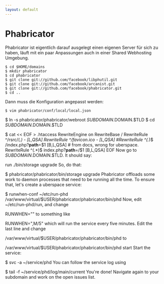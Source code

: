 ```yaml
---
layout: default
---
```

# Phabricator

Phabricator ist eigentlich darauf ausgelegt einen eigenen Server für sich zu haben, läuft mit ein paar Anpassungen auch in einer Shared Webhosting Umgebung.

```
$ cd $HOME/domains
$ mkdir phabricator
$ cd phabricator
$ git clone git://github.com/facebook/libphutil.git
$ git clone git://github.com/facebook/arcanist.git
$ git clone git://github.com/facebook/phabricator.git
$ cd ..
```

Dann muss die Konfiguration angepasst werden:
```
$ vim phabricator/conf/local/local.json
```

$ ln -s phabricator/phabricator/webroot $SUBDOMAIN.$DOMAIN.$TLD
$ cd $SUBDOMAIN.$DOMAIN.$TLD

$ cat << EOF > .htaccess
  RewriteEngine on
  RewriteBase /
  RewriteRule ^/rsrc/(.*)     -                       [L,QSA]
  RewriteRule ^/favicon.ico   -                       [L,QSA]
  #RewriteRule ^(.*)$          /index.php?__path__=$1  [B,L,QSA] # from docs, wrong for uberspace.
  RewriteRule ^(.*)$ index.php?__path__=/$1 [B,L,QSA]
  EOF
Now go to $SUBDOMAIN.$DOMAIN.$TLD. It should say:

 run ./bin/storage upgrade
So, do that:

$ phabricator/phabricator/bin/storage upgrade
Phabricator offloads some work to daemon processes that need to be running all the time. To ensure that, let's create a uberspace service:

$ runwhen-conf ~/etc/run-phd /var/www/virtual/$USER/phabricator/phabricator/bin/phd
Now, edit ~/etc/run-phd/run, and change

 RUNWHEN=""
to something like

 RUNWHEN=",M/5"
which will run the service every five minutes. Edit the last line and change

 /var/www/virtual/$USER/phabricator/phabricator/bin/phd
to

 /var/www/virtual/$USER/phabricator/phabricator/bin/phd start
Start the service:

$ svc -a ~/service/phd
You can follow the service log using

$ tail -f ~/service/phd/log/main/current
You're done! Navigate again to your subdomain and work on the open issues list.
